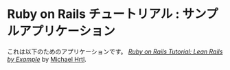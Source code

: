 # Ruby on Rails チュートリアル : サンプルアプリケーション

これは以下のためのアプリケーションです。
[*Ruby on Rails Tutorial: Lean Rails by Example*](http://railstutorial.jp/) by [Michael Hrtl](http://michaelhartl.com/).
